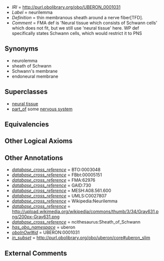  * *IRI* = http://purl.obolibrary.org/obo/UBERON_0001031
 * *Label* = neurilemma
 * *Definition* = thin membranous sheath around a nerve fiber[TFD].
 * *Comment* = FMA def is 'Neural tissue which consists of Schwann cells' which does not fit, but we still use 'neural tissue' here. WP def specifically states Schwann cells, which would restrict it to PNS

## Synonyms

 * neurolemma
 * sheath of Schwann
 * Schwann's membrane
 * endoneural membrane

## Superclasses

 * [neural tissue](../../UBERON/14/UBERON_0003714.md)
 * [part_of](../../BFO/50/BFO_0000050.md) some [nervous system](../../UBERON/16/UBERON_0001016.md)

## Equivalencies


## Other Logical Axioms


## Other Annotations

 * *[database_cross_reference](../../ef/oboInOwl#hasDbXref.md)* = BTO:0003048
 * *[database_cross_reference](../../ef/oboInOwl#hasDbXref.md)* = FBbt:00005151
 * *[database_cross_reference](../../ef/oboInOwl#hasDbXref.md)* = FMA:62976
 * *[database_cross_reference](../../ef/oboInOwl#hasDbXref.md)* = GAID:730
 * *[database_cross_reference](../../ef/oboInOwl#hasDbXref.md)* = MESH:A08.561.600
 * *[database_cross_reference](../../ef/oboInOwl#hasDbXref.md)* = UMLS:C0027807
 * *[database_cross_reference](../../ef/oboInOwl#hasDbXref.md)* = Wikipedia:Neurilemma
 * *[database_cross_reference](../../ef/oboInOwl#hasDbXref.md)* = http://upload.wikimedia.org/wikipedia/commons/thumb/3/34/Gray631.png/200px-Gray631.png
 * *[database_cross_reference](../../ef/oboInOwl#hasDbXref.md)* = ncithesaurus:Sheath_of_Schwann
 * *[has_obo_namespace](../../ce/oboInOwl#hasOBONamespace.md)* = uberon
 * *[oboInOwl#id](../../id/oboInOwl#id.md)* = UBERON:0001031
 * *[in_subset](../../et/oboInOwl#inSubset.md)* = http://purl.obolibrary.org/obo/uberon/core#uberon_slim

## External Comments

